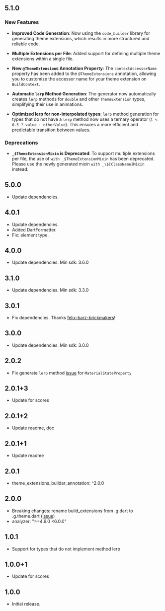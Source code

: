 
## 5.1.0

### New Features

- **Improved Code Generation**: Now using the `code_builder` library for generating theme extensions, which results in more structured and reliable code.

- **Multiple Extensions per File**: Added support for defining multiple theme extensions within a single file.

- **New `@ThemeExtension`s Annotation Property**: The `contextAccessorName` property has been added to the `@ThemeExtensions` annotation, allowing you to customize the accessor name for your theme extension on `BuildContext`.

- **Automatic `lerp` Method Generation**: The generator now automatically creates `lerp` methods for `double` and other `ThemeExtension` types, simplifying their use in animations.

- **Optimized lerp for non-interpolated types**: `lerp` method generation for types that do not have a `lerp` method now uses a ternary operator (`t < 0.5 ? value : otherValue`). This ensures a more efficient and predictable transition between values.

### Deprecations

- **`_$ThemeExtensionMixin` is Deprecated**: To support multiple extensions per file, the use of `with _$ThemeExtensionMixin` has been deprecated. Please use the newly generated mixin `with _\$[ClassName]Mixin` instead.

## 5.0.0

- Update dependencies.

## 4.0.1

- Update dependencies.
- Added DartFormatter.
- Fix: element type.

## 4.0.0

- Update dependencies. Min sdk: 3.6.0

## 3.1.0

- Update dependencies. Min sdk: 3.3.0

## 3.0.1

- Fix dependencies. Thanks [felix-barz-brickmakers](https://github.com/felix-barz-brickmakers)!

## 3.0.0

- Update dependencies. Min sdk: 3.0.0

## 2.0.2

- Fix generate `lerp` method [issue](https://github.com/pro100andrey/theme_extensions_builder/issues/8) for `MaterialStateProperty`

## 2.0.1+3

- Update for scores

## 2.0.1+2

- Update readme, doc

## 2.0.1+1

- Update readme

## 2.0.1

- theme_extensions_builder_annotation: ^2.0.0

## 2.0.0

- Breaking changes: rename build_extensions from .g.dart to .g.theme.dart ([issue](https://github.com/pro100andrey/theme_extensions_builder/issues/2))
- analyzer: ">=4.6.0 <6.0.0"

## 1.0.1

- Support for types that do not implement method lerp

## 1.0.0+1

- Update for scores

## 1.0.0

- Initial release.

